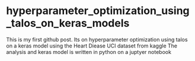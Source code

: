 # hyperparameter_optimization_using_talos_on_keras_models
This is my first github post. Its on hyperparameter optimization using talos on a keras model using the Heart Diease UCI dataset from kaggle
The analysis and keras model is written in python on a juptyer notebook

